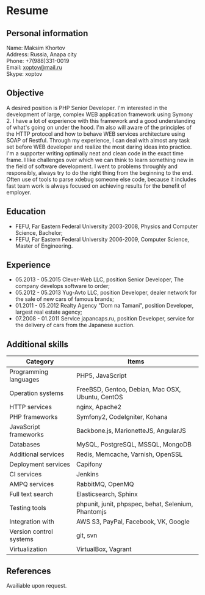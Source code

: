 Resume
===
Personal information
---
Name: Maksim Khortov  
Address: Russia, Anapa city  
Phone: +7(988)331-0019  
Email: xoptov@mail.ru  
Skype: xoptov

Objective
---
A desired position is PHP Senior Developer. I'm interested in the development of large, complex WEB application framework using Symony 2. I have a lot of experience with this framework and a good understanding of what's going on under the hood. I'm also will aware of the principles of the HTTP protocol and how to behave WEB services architecture using SOAP of Restful. Through my experience, I can deal with almost any task set before WEB developer and realize the most daring ideas into practice. I'm a supporter writing optimally neat and clean code in the exact time frame. I like challenges over which we can think to learn something new in the field of software development. I went to problems throughly and responsibly, always try to do the right thing from the beginning to the end. Often use of tools to parse xdebug someone else code, because it includes fast team work is always focused on achieving results for the benefit of employer.

Education
---
- FEFU, Far Eastern Federal University 2003-2008, Physics and Computer Science, Bachelor;  
- FEFU, Far Eastern Federal University 2006-2009, Computer Science, Master of Engineering.

Experience
---
- 05.2013 - 05.2015 Clever-Web LLC, position Senior Developer, The company develops software to order;  
- 05.2012 - 05.2013 Yug-Avto LLC, position Developer, dealer network for the sale of new cars of famous brands;  
- 01.2011 - 05.2012 Realty Agency "Dom na Tamani", position Developer, largest real estate agency;  
- 07.2008 - 01.2011 Service japancaps.ru, position Developer, service for the delivery of cars from the Japanese auction.

Additional skills
---
Category                | Items
------------------------|-------------------------------------------------
Programming languages   | PHP5, JavaScript
Operation systems       | FreeBSD, Gentoo, Debian, Mac OSX, Ubuntu, CentOS
HTTP services           | nginx, Apache2
PHP frameworks          | Symfony2, CodeIgniter, Kohana
JavaScript frameworks   | Backbone.js, MarionetteJS, AngularJS
Databases               | MySQL, PostgreSQL, MSSQL, MongoDB
Additional services     | Redis, Memcache, Varnish, OpenSSL
Deployment services     | Capifony
CI services             | Jenkins
AMPQ services           | RabbitMQ, OpenMQ
Full text search        | Elasticsearch, Sphinx
Testing tools           | phpunit, junit, phpspec, behat, Selenium, Phantomjs
Integration with        | AWS S3, PayPal, Facebook, VK, Google
Version control systems | git, svn
Virtualization          | VirtualBox, Vagrant

References
---
Availiable upon request.
